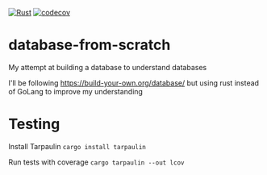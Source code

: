 [![Rust](https://github.com/joshuabrownenz/database-from-scratch/actions/workflows/rust.yml/badge.svg)](https://github.com/joshuabrownenz/database-from-scratch/actions/workflows/rust.yml) [![codecov](https://codecov.io/gh/joshuabrownenz/database-from-scratch/graph/badge.svg?token=UTO6H9L819)](https://codecov.io/gh/joshuabrownenz/database-from-scratch)

# database-from-scratch
My attempt at building a database to understand databases

I'll be following https://build-your-own.org/database/ but using rust instead of GoLang to improve my understanding

# Testing
Install Tarpaulin
```cargo install tarpaulin```

Run tests with coverage
```cargo tarpaulin --out lcov``` 
